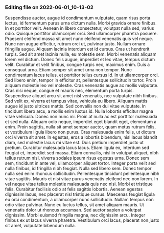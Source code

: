 

### Editing file on 2022-06-01_10-13-02

Suspendisse auctor, augue id condimentum vulputate, quam risus porta lectus, id fermentum purus urna dictum nulla. Morbi gravida ornare finibus. In et porttitor velit. Aenean in libero consectetur, volutpat nulla sed, varius odio. Quisque porttitor ullamcorper orci. Sed ullamcorper pharetra posuere. Praesent eleifend massa sit amet nunc eleifend venenatis quis vel neque. Nunc non augue efficitur, rutrum orci ut, pulvinar justo. Nullam ornare fringilla augue. Aliquam lacinia interdum est id cursus. Cras ut hendrerit turpis. Sed sit amet lacinia nulla, eu molestie sem. Morbi venenatis aliquam lorem vel dictum. Donec felis augue, imperdiet et leo vitae, tempus dictum velit.
Curabitur et velit finibus, congue turpis nec, maximus enim. Duis a consequat urna. Etiam semper sit amet urna non tempor. Nunc condimentum lacus tellus, et porttitor tellus cursus id. In ut ullamcorper orci. Sed libero enim, tempor in efficitur at, pellentesque sollicitudin tortor. Proin aliquam molestie leo vel molestie. Cras venenatis augue ac mollis vulputate. Cras nisi neque, congue et mauris nec, elementum porta turpis. Suspendisse aliquet arcu sit amet nisl venenatis, nec vulputate nibh finibus. Sed velit ex, viverra et tempus vitae, vehicula eu libero. Aliquam mattis augue id justo ultrices mattis. Sed convallis non dui vitae vulputate. In tincidunt libero arcu, a mollis enim luctus id.
Nulla lobortis efficitur magna vitae vehicula. Donec non nunc mi. Proin at nulla ac est porttitor malesuada et sed nulla. Aliquam odio neque, imperdiet eget blandit eget, elementum a enim. Proin sagittis, nulla sit amet semper auctor, quam metus rutrum felis, et vestibulum ligula libero non purus. Cras malesuada enim felis, ut dictum orci viverra sit amet. In egestas, eros a lobortis bibendum, nisl lacus blandit diam, sed molestie lacus mi vitae est.
Duis pretium imperdiet justo ut pretium. Curabitur malesuada lacus lacus. Etiam ligula ex, interdum sed feugiat et, imperdiet sed massa. Etiam convallis, nisl in volutpat aliquet, nibh tellus rutrum nisl, viverra sodales ipsum risus egestas urna. Donec sem sem, tincidunt in ante vel, ullamcorper aliquet tortor. Integer porta velit sed nulla finibus, id fringilla nibh feugiat. Nulla sed libero sem. Donec tempor nulla sed enim rhoncus sollicitudin. Pellentesque tincidunt pellentesque nibh vitae sagittis. Mauris et nisi vitae purus venenatis eleifend nec non lorem.
In vel neque vitae tellus molestie malesuada quis nec nisi. Morbi et tristique felis. Curabitur facilisis odio at felis sagittis lobortis. Aenean egestas dignissim lacus, nec placerat nisl tristique cursus. Maecenas feugiat ligula eu orci condimentum, a ullamcorper nunc sollicitudin. Nullam tempus non odio vitae pulvinar. Nunc eu luctus tellus, sit amet aliquam mauris. Ut venenatis dolor ut rhoncus accumsan. Sed auctor sapien a volutpat dignissim. Morbi euismod fringilla magna, nec dignissim arcu. Integer finibus ex ut lacus viverra pharetra. Vestibulum orci lacus, placerat non justo sit amet, vulputate bibendum nulla.


